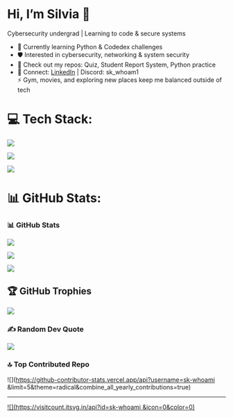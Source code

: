 # Hi, I’m Silvia 👋

Cybersecurity undergrad | Learning to code & secure systems  

- 🌱 Currently learning Python & Codedex challenges<br/>
- 🛡️ Interested in cybersecurity, networking & system security<br/>
- 📂 Check out my repos: Quiz, Student Report System, Python practice<br/>
- 💬 Connect: [LinkedIn](www.linkedin.com/in/silvia-k-8056241b1) | Discord: sk_whoam1<br/>
⚡ Gym, movies, and exploring new places keep me balanced outside of tech<br/>


# 💻 Tech Stack:
![](https://github-readme-stats.vercel.app/api?username=sk-whoami&theme=github_dark_dimmed&hide_border=false&include_all_commits=false&count_private=false)  

![](https://nirzak-streak-stats.vercel.app/?user=sk-whoami&theme=github_dark_dimmed&hide_border=false)  

![](https://github-readme-stats.vercel.app/api/top-langs/?username=sk-whoami&theme=github_dark_dimmed&hide_border=false&include_all_commits=false&count_private=false&layout=compact)  
# 📊 GitHub Stats:
### 📊 GitHub Stats
![](https://github-readme-stats.vercel.app/api?username=sk-whoami&theme=github_dark_dimmed&hide_border=false&include_all_commits=false&count_private=false)  

![](https://nirzak-streak-stats.vercel.app/?user=sk-whoami&theme=github_dark_dimmed&hide_border=false)  

![](https://github-readme-stats.vercel.app/api/top-langs/?username=sk-whoami&theme=github_dark_dimmed&hide_border=false&include_all_commits=false&count_private=false&layout=compact)  

## 🏆 GitHub Trophies
![](https://github-profile-trophy.vercel.app/?username=sk-whoami&theme=radical&no-frame=false&no-bg=false&margin-w=4)

### ✍️ Random Dev Quote
![](https://quotes-github-readme.vercel.app/api?type=horizontal&theme=tokyonight)

### 🔝 Top Contributed Repo
![](https://github-contributor-stats.vercel.app/api?username=sk-whoami &limit=5&theme=radical&combine_all_yearly_contributions=true)

---
[![](https://visitcount.itsvg.in/api?id=sk-whoami &icon=0&color=0)](https://visitcount.itsvg.in)

<!-- Proudly created with GPRM ( https://gprm.itsvg.in ) -->
